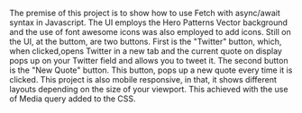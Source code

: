 The premise of this project is to show how to use Fetch with async/await syntax in Javascript. 
The UI employs the Hero Patterns Vector background and the use of font awesome icons was also employed to add icons.
 Still on the UI, at the buttom, are two buttons. First is the "Twitter" button, which, when clicked,opens Twitter in a new tab and the current quote on display pops up on your Twitter field and allows you to tweet it. The second button is the "New Quote" button. This button, pops up a new quote every time it is clicked.
This project is also mobile responsive, in that, it shows different layouts depending on the size of your viewport. This achieved with the use of Media query added to the CSS.